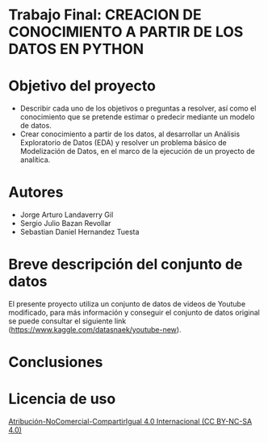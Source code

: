 # Trabajo Final: CREACION DE CONOCIMIENTO A PARTIR DE LOS DATOS EN PYTHON
# Objetivo del proyecto
* Describir cada uno de los objetivos o preguntas a resolver, así como el conocimiento que se pretende estimar o predecir mediante un modelo de datos.
* Crear conocimiento a partir de los datos, al desarrollar un Análisis Exploratorio de Datos (EDA) y resolver un problema básico de Modelización de Datos, en el marco de la ejecución de un proyecto de analítica. 
# Autores 
* Jorge Arturo Landaverry Gil
* Sergio Julio Bazan Revollar
* Sebastian Daniel Hernandez Tuesta
# Breve descripción del conjunto de datos
El presente proyecto utiliza un conjunto de datos de videos de Youtube modificado, para más información y conseguir el conjunto de datos original se puede consultar el siguiente link (https://www.kaggle.com/datasnaek/youtube-new).
# Conclusiones

# Licencia de uso
[Atribución-NoComercial-CompartirIgual 4.0 Internacional (CC BY-NC-SA 4.0)](https://creativecommons.org/licenses/by-nc-sa/4.0/deed.es)